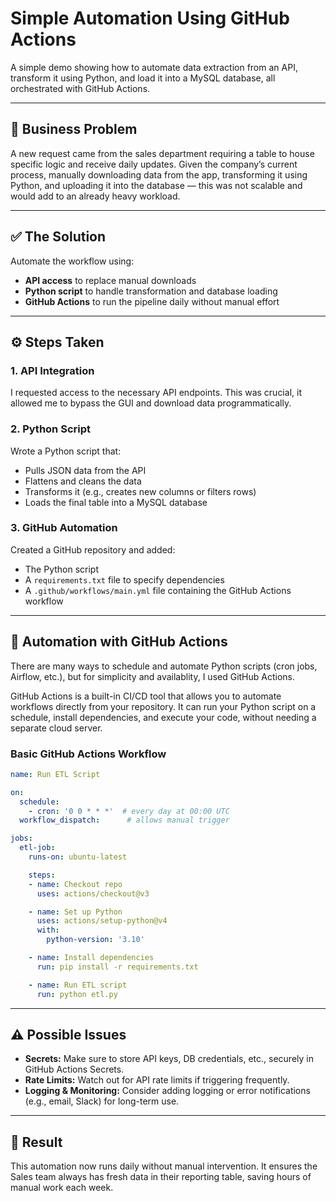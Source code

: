 # Simple Automation Using GitHub Actions

A simple demo showing how to automate data extraction from an API, transform it using Python, and load it into a MySQL database, all orchestrated with GitHub Actions.

---

## 🧩 Business Problem

A new request came from the sales department requiring a table to house specific logic and receive daily updates. Given the company’s current process, manually downloading data from the app, transforming it using Python, and uploading it into the database — this was not scalable and would add to an already heavy workload.

---

## ✅ The Solution

Automate the workflow using:

- **API access** to replace manual downloads
- **Python script** to handle transformation and database loading
- **GitHub Actions** to run the pipeline daily without manual effort

---

## ⚙️ Steps Taken

### 1. API Integration  
I requested access to the necessary API endpoints. This was crucial, it allowed me to bypass the GUI and download data programmatically.

### 2. Python Script  
Wrote a Python script that:

- Pulls JSON data from the API
- Flattens and cleans the data
- Transforms it (e.g., creates new columns or filters rows)
- Loads the final table into a MySQL database

### 3. GitHub Automation  
Created a GitHub repository and added:

- The Python script
- A `requirements.txt` file to specify dependencies
- A `.github/workflows/main.yml` file containing the GitHub Actions workflow

---

## 🤖 Automation with GitHub Actions

There are many ways to schedule and automate Python scripts (cron jobs, Airflow, etc.), but for simplicity and availablity, I used GitHub Actions.

GitHub Actions is a built-in CI/CD tool that allows you to automate workflows directly from your repository. It can run your Python script on a schedule, install dependencies, and execute your code, without needing a separate cloud server.

### Basic GitHub Actions Workflow

```yaml
name: Run ETL Script

on:
  schedule:
    - cron: '0 0 * * *'  # every day at 00:00 UTC
  workflow_dispatch:      # allows manual trigger

jobs:
  etl-job:
    runs-on: ubuntu-latest

    steps:
    - name: Checkout repo
      uses: actions/checkout@v3

    - name: Set up Python
      uses: actions/setup-python@v4
      with:
        python-version: '3.10'

    - name: Install dependencies
      run: pip install -r requirements.txt

    - name: Run ETL script
      run: python etl.py
```
---
## ⚠️ Possible Issues

- **Secrets:** Make sure to store API keys, DB credentials, etc., securely in GitHub Actions Secrets.
- **Rate Limits:** Watch out for API rate limits if triggering frequently.
- **Logging & Monitoring:** Consider adding logging or error notifications (e.g., email, Slack) for long-term use.

---
## 🚀 Result

This automation now runs daily without manual intervention. It ensures the Sales team always has fresh data in their reporting table, saving hours of manual work each week.
